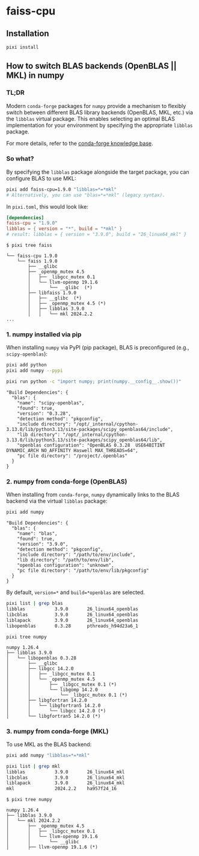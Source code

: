 # faiss-cpu

## Installation

```sh
pixi install
```

## How to switch BLAS backends (OpenBLAS || MKL) in numpy
### TL;DR

Modern `conda-forge` packages for `numpy` provide a mechanism to flexibly switch between different BLAS library backends (OpenBLAS, MKL, etc.) via the `libblas` virtual package. This enables selecting an optimal BLAS implementation for your environment by specifying the appropriate `libblas` package.

For more details, refer to the [conda-forge knowledge base](https://conda-forge.org/docs/maintainer/knowledge_base/#switching-blas-implementation).

### So what?

By specifying the `libblas` package alongside the target package, you can configure BLAS to use MKL:

```bash
pixi add faiss-cpu=1.9.0 "libblas=*=*mkl"
# Alternatively, you can use "blas=*=*mkl" (legacy syntax).
```

In `pixi.toml`, this would look like:

```toml
[dependencies]
faiss-cpu = "1.9.0"
libblas = { version = "*", build = "*mkl" }
# result: libblas = { version = "3.9.0", build = "26_linux64_mkl" }
```

```plaintext
$ pixi tree faiss

└── faiss-cpu 1.9.0
    └── faiss 1.9.0
        ├── __glibc
        ├── _openmp_mutex 4.5
        │   ├── _libgcc_mutex 0.1
        │   └── llvm-openmp 19.1.6
        │       └── __glibc  (*)
        ├── libfaiss 1.9.0
        │   ├── __glibc  (*)
        │   ├── _openmp_mutex 4.5 (*)
        │   ├── libblas 3.9.0
        │   │   └── mkl 2024.2.2
...
```

### 1. numpy installed via pip

When installing `numpy` via PyPI (pip package), BLAS is preconfigured (e.g., `scipy-openblas`):

```bash
pixi add python
pixi add numpy --pypi
```

```bash
pixi run python -c "import numpy; print(numpy.__config__.show())"
```

```plaintext
"Build Dependencies": {
  "blas": {
    "name": "scipy-openblas",
    "found": true,
    "version": "0.3.28",
    "detection method": "pkgconfig",
    "include directory": "/opt/_internal/cpython-3.13.0/lib/python3.13/site-packages/scipy_openblas64/include",
    "lib directory": "/opt/_internal/cpython-3.13.0/lib/python3.13/site-packages/scipy_openblas64/lib",
    "openblas configuration": "OpenBLAS 0.3.28  USE64BITINT DYNAMIC_ARCH NO_AFFINITY Haswell MAX_THREADS=64",
    "pc file directory": "/project/.openblas"
  }
}
```

### 2. numpy from conda-forge (OpenBLAS)

When installing from `conda-forge`, `numpy` dynamically links to the BLAS backend via the virtual `libblas` package:

```bash
pixi add numpy
```

```plaintext
"Build Dependencies": {
  "blas": {
    "name": "blas",
    "found": true,
    "version": "3.9.0",
    "detection method": "pkgconfig",
    "include directory": "/path/to/env/include",
    "lib directory": "/path/to/env/lib",
    "openblas configuration": "unknown",
    "pc file directory": "/path/to/env/lib/pkgconfig"
  }
}
```

By default, `version=*` and `build=*openblas` are selected.

```bash
pixi list | grep blas
libblas           3.9.0       26_linux64_openblas
libcblas          3.9.0       26_linux64_openblas
liblapack         3.9.0       26_linux64_openblas
libopenblas       0.3.28      pthreads_h94d23a6_1
```

```plaintext
pixi tree numpy

numpy 1.26.4
├── libblas 3.9.0
│   └── libopenblas 0.3.28
│       ├── __glibc
│       ├── libgcc 14.2.0
│       │   ├── _libgcc_mutex 0.1
│       │   └── _openmp_mutex 4.5
│       │       ├── _libgcc_mutex 0.1 (*)
│       │       └── libgomp 14.2.0
│       │           └── _libgcc_mutex 0.1 (*)
│       ├── libgfortran 14.2.0
│       │   └── libgfortran5 14.2.0
│       │       └── libgcc 14.2.0 (*)
│       └── libgfortran5 14.2.0 (*)
```

### 3. numpy from conda-forge (MKL)

To use MKL as the BLAS backend:

```bash
pixi add numpy "libblas=*=*mkl"
```

```bash
pixi list | grep mkl
libblas           3.9.0       26_linux64_mkl
libcblas          3.9.0       26_linux64_mkl
liblapack         3.9.0       26_linux64_mkl
mkl               2024.2.2    ha957f24_16
```

```plaintext
$ pixi tree numpy

numpy 1.26.4
├── libblas 3.9.0
│   └── mkl 2024.2.2
│       ├── _openmp_mutex 4.5
│       │   ├── _libgcc_mutex 0.1
│       │   └── llvm-openmp 19.1.6
│       │       └── __glibc
│       ├── llvm-openmp 19.1.6 (*)
```
